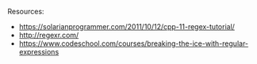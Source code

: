 

Resources:
* https://solarianprogrammer.com/2011/10/12/cpp-11-regex-tutorial/
* http://regexr.com/
* https://www.codeschool.com/courses/breaking-the-ice-with-regular-expressions
